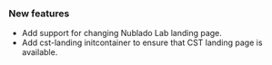 <!-- Delete the sections that don't apply -->

### New features

- Add support for changing Nublado Lab landing page.
- Add cst-landing initcontainer to ensure that CST landing page is available.
